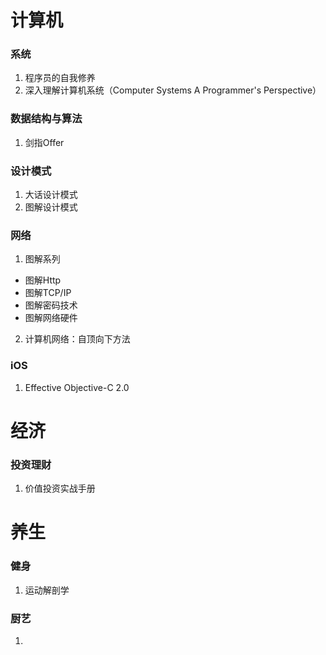 # 计算机

### 系统

1. 程序员的自我修养
2. 深入理解计算机系统（Computer Systems A Programmer's Perspective）

### 数据结构与算法

1. 剑指Offer

### 设计模式

1. 大话设计模式
2. 图解设计模式

### 网络

1. 图解系列
  * 图解Http
  * 图解TCP/IP  
  * 图解密码技术
  * 图解网络硬件
2. 计算机网络：自顶向下方法

### iOS

1. Effective Objective-C 2.0



# 经济

### 投资理财

1. 价值投资实战手册


# 养生

### 健身

1. 运动解剖学

### 厨艺

1. 
